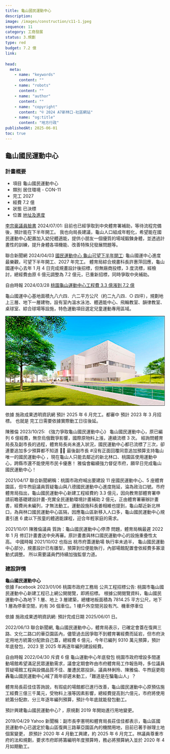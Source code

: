 ```yaml
---
title: 龜山國民運動中心
description:
image: /images/construction/c11-1.jpeg
sequence: 11
category: 工商發展
status: 3.規劃
type: red
budget: 7.2 億
link:

head:
  meta:
    - name: "keywords"
      content: ""
    - name: "robots"
      content: ""
    - name: "author"
      content: ""
    - name: "copyright"
      content: "© 2024 A7新林口-社區網站"
    - name: "og:title"
      content: "地方行政"
publishedAt: 2025-06-01
toc: true
---
```


## 龜山國民運動中心

### 計畫概要

- 項目 龜山國民運動中心
- 類別 居住環境 - CON-11
- 完工 2027
- 經費 7.2 億
- 狀態 已決標
- 位置 <a href="https://reiso.tycg.gov.tw/governance-progress/12?id=3881e665-e75f-4238-8200-567224e71ec3">地址及進度</a>

<a href="https://www.facebook.com/share/p/eppFghFFAcunzjDT/">李宗豪議員臉書</a> 2024/07/01: 目前也已經爭取到中央體育署補助，等待流程完備後，預計能在下半年開工。 我也向局長建議，龜山人口組成年輕化，希望能在國民運動中心配置加入幼兒體適能，提供小朋友一個優質的場域鍛鍊身體，並透過計畫性的訓練，提升身體各項機能、改善特殊兒發展問題等。

聯合新聞網 2024/04/03 <a href="https://udn.com/news/story/7324/7873430">國民運動中心 龜山可望下半年開工</a>:
龜山國運中心進度最樂觀，可望下半年開工、2027 年完工。 體育局綜合規畫科長許惠萍回應，龜山國運中心去年 1 月 4 日完成規畫設計後招標，但無廠商投標，3 度流標，經檢討，總經費由原 6 億元調整為 7.2 億元，已重新招標，同時爭取中央補助。

自由時報 2024/03/28 <a href="https://news.ltn.com.tw/news/Taoyuan/paper/1637903">桃園龜山運動中心工程費 3.3 億漲到 7.2 億</a>

龜山國運中心基地面積九八六四．六二平方公尺（約二九八四．○ 四坪），規劃地上三層、地下一層建物，設有室內溫水泳池、體適能中心、飛輪教室、韻律教室、桌球室、綜合球場等設施，特色運動項目選定兒童運動專用區域。

![c11-1.jpeg](/images/construction/c11-1.jpeg)

依據 施政成果透明資訊網 預計 2025 年 6 月完工。都審中 預計 2023 年 3 月招標。 也就是 完工日需要依據實際動工日往後延。

陳雅倫 2023/10/25: 《強力爭取龜山國民運動中心》
龜山國民運動中心，原已編列 6 億經費，無奈烏俄戰爭影響，國際原物料上漲，連續流標 3 次。 經詢問體育局長及副市長的過程，體育局長尚未進入狀況，國民運動中心都已流標了三次，卻連要追加多少預算都不知道 🤷‍♀️ 最後副市長 #沒有正面回覆同意追加預算支持龜山唯一的國民運動中心 ，現在龜山人只能去鄰近的新北林口、桃園區使用運動中心，跨縣市還不能使用市民卡優惠！ 雅倫會繼續強力督促市府，願早日完成龜山國民運動中心！

2021/04/17 聯合新聞網稱：桃園市政府喊出要建設 11 座國民運動中心、5 座體育園區，但牛煦庭議員質疑龜山與八德國民運動中心進度拖延，淪為政治口號。市府體育局指出，龜山國民運動中心新建工程經費約 3.3 億元，因向教育部體育署申請前瞻基礎建設計畫-充實全民運動環境計畫補助 2 億元，正由體育署審辦計畫書，經費尚未編列，才無法動工。運動設施科長姜相維也提到，龜山鄰近新北林口，為與林口國民運動中心區隔，因應龜山區新移入人口多，龜山國民運動中心規畫引進 6 歲以下孩童的體適能課程，迎合年輕家庭的需求。

2021/10/01 陳雅倫議員 質詢：龜山國民運動中心停滯 問題，體育局稱最遲 2022 年 1 月 修訂計畫書送中央再審。原計畫書與林口國民運動中心的設施重疊性太高。 中國時報 2021/10/02 也指出 桃市府蓋運動場 執行率未過半， 龜山國民運動中心部分，規畫設計已有雛型，預算到位便能執行，內部場館配置會依經費多寡滾動式調整。 所以需要議員們持續加強監督力道。

### 建設詳情

**龜山國民運動中心**  
依據 Facebook 2023/01/06 桃園市政府工務局 公共工程招標公告: 桃園市龜山國民運動中心新建工程已上網公開閱覽，即將招標。 根據公開閱覽資料，龜山國民運動中心為地下 1 層、地上 3 層建築，總樓地板面積為 7814.25 平方公尺，地下 1 層為停車空間，約有 36 個車位。1 樓戶外空間另設有汽、機車停車位

依據 施政成果透明資訊網: 預計完成日期 2025/06/01 日。

2022/06/13 聯合新聞網, 龜山國民運動中心，體育局表示，已確定會蓋在復興三路、文化二路口的華亞園區內，儘管過去因爭取不到體育署經費而延宕，但市府決定用地方統籌分配款自己蓋，總經費 6 億元，今年已編列 9310 萬元預算，預計年底發包，2023 至 2025 年再逐年編列建設經費。

自由時報 2022/04/30 斥資 6 億 龜山運動中心年底發包
桃園市政府增設多間運動場館希望滿足民眾運動需求，議會定期會昨由市府體育局工作報告時，多位議員質疑場館工程與設備品質不佳、屢遭民眾投訴，議員林俐玲、陳雅倫、牛煦庭更砲轟龜山國民運動中心喊了兩年卻遲未動工，「難道是在騙龜山人」？

體育局長莊佳佳答詢說，有瑕疵的場館都已進行改善，龜山國民運動中心原預估施工經費三億三千萬元，受物料上漲等因素影響，總經費提高到六億元，市府將使用統籌分配款、分三年逐年編列預算，預計今年底就能發包動工。

預計興建龜山國民運動中心? ，原規劃 2019 年開始進行用地變更。

2019/04/29 Yahoo 新聞稱：副市長李憲明和體育局長莊佳佳都表示，龜山區國民運動中心已選定於龜山區復興三路華亞園區內的機關用地，目前已著手辦理土地個案變更， 原預計 2020 年 4 月動工興建，約 2025 年 6 月完工。林議員尊重市府的法和規劃，要求市府即將籌編明年度預算時，務必將預算納入並於 2020 年 4 月如期動工。
